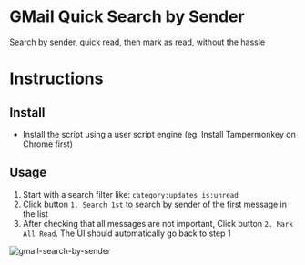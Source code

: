 # GMail Quick Search by Sender
Search by sender, quick read, then mark as read, without the hassle

# Instructions
## Install
- Install the script using a user script engine (eg: Install Tampermonkey on Chrome first)

## Usage
1. Start with a search filter like: `category:updates is:unread`
1. Click button `1. Search 1st` to search by sender of the first message in the list
1. After checking that all messages are not important, Click button `2. Mark All Read`. The UI should automatically go back to step 1


![gmail-search-by-sender](https://user-images.githubusercontent.com/451487/206702225-55122896-613e-48cf-837e-dc0deb3edaf6.png)

